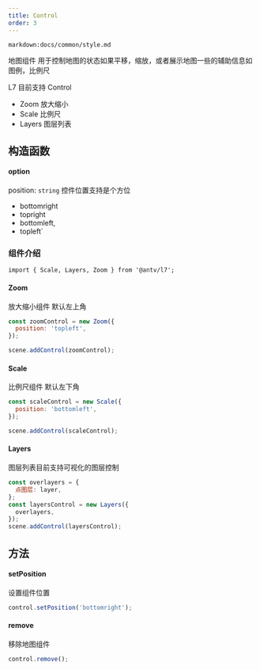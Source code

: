 ```yaml
---
title: Control
order: 3
---
```


`markdown:docs/common/style.md`

地图组件 用于控制地图的状态如果平移，缩放，或者展示地图一些的辅助信息如图例，比例尺

L7 目前支持 Control

- Zoom 放大缩小
- Scale 比例尺
- Layers 图层列表

## 构造函数

#### option

position: `string` 控件位置支持是个方位

- bottomright
- topright
- bottomleft,
- topleft`

### 组件介绍

```
import { Scale, Layers, Zoom } from '@antv/l7';

```

#### Zoom

放大缩小组件 默认左上角

```javascript
const zoomControl = new Zoom({
  position: 'topleft',
});

scene.addControl(zoomControl);
```

#### Scale

比例尺组件 默认左下角

```javascript
const scaleControl = new Scale({
  position: 'bottomleft',
});

scene.addControl(scaleControl);
```

#### Layers

图层列表目前支持可视化的图层控制

```javascript
const overlayers = {
  点图层: layer,
};
const layersControl = new Layers({
  overlayers,
});
scene.addControl(layersControl);
```

## 方法

#### setPosition

设置组件位置

```javascript
control.setPosition('bottomright');
```

#### remove

移除地图组件

```javascript
control.remove();
```
